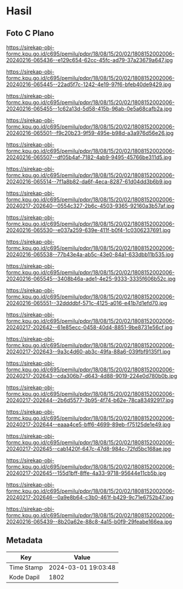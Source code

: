 # Hasil

## Foto C Plano

https://sirekap-obj-formc.kpu.go.id/c695/pemilu/pdpr/18/08/15/20/02/1808152002006-20240216-065436--e129c654-62cc-45fc-ad79-37a23679a647.jpg

https://sirekap-obj-formc.kpu.go.id/c695/pemilu/pdpr/18/08/15/20/02/1808152002006-20240216-065445--22ad5f7c-1242-4e19-97f6-bfeb40de9429.jpg

https://sirekap-obj-formc.kpu.go.id/c695/pemilu/pdpr/18/08/15/20/02/1808152002006-20240216-065455--1c62a13d-5d58-415b-96ab-0e5a68cafb2a.jpg

https://sirekap-obj-formc.kpu.go.id/c695/pemilu/pdpr/18/08/15/20/02/1808152002006-20240216-065501--f9c20b23-9f59-495e-b98d-a3a976d56e26.jpg

https://sirekap-obj-formc.kpu.go.id/c695/pemilu/pdpr/18/08/15/20/02/1808152002006-20240216-065507--df05b4af-7182-4ab9-9495-45766be311d5.jpg

https://sirekap-obj-formc.kpu.go.id/c695/pemilu/pdpr/18/08/15/20/02/1808152002006-20240216-065514--7f1a8b82-da6f-4eca-8287-61d04dd3b6b9.jpg

https://sirekap-obj-formc.kpu.go.id/c695/pemilu/pdpr/18/08/15/20/02/1808152002006-20240217-202640--0554c327-2b6c-4503-9365-92160a3b57af.jpg

https://sirekap-obj-formc.kpu.go.id/c695/pemilu/pdpr/18/08/15/20/02/1808152002006-20240216-065530--e037a259-639e-411f-b0f4-1c0306237691.jpg

https://sirekap-obj-formc.kpu.go.id/c695/pemilu/pdpr/18/08/15/20/02/1808152002006-20240216-065538--77b43e4a-ab5c-43e0-84a1-633dbb11b535.jpg

https://sirekap-obj-formc.kpu.go.id/c695/pemilu/pdpr/18/08/15/20/02/1808152002006-20240216-065545--3408b46a-ade1-4e25-9333-3335f606b52c.jpg

https://sirekap-obj-formc.kpu.go.id/c695/pemilu/pdpr/18/08/15/20/02/1808152002006-20240216-065551--32ddddbf-571c-4125-a016-e41b7d1efd70.jpg

https://sirekap-obj-formc.kpu.go.id/c695/pemilu/pdpr/18/08/15/20/02/1808152002006-20240217-202642--61e85ecc-0458-40d4-8851-9be8731e56cf.jpg

https://sirekap-obj-formc.kpu.go.id/c695/pemilu/pdpr/18/08/15/20/02/1808152002006-20240217-202643--9a3c4d60-ab3c-49fa-88a6-039fbf9135f1.jpg

https://sirekap-obj-formc.kpu.go.id/c695/pemilu/pdpr/18/08/15/20/02/1808152002006-20240217-202643--cda306b7-d643-4d88-9019-224e0d780b0b.jpg

https://sirekap-obj-formc.kpu.go.id/c695/pemilu/pdpr/18/08/15/20/02/1808152002006-20240217-202644--2b6d5577-3b95-4f74-b62e-78ca83492917.jpg

https://sirekap-obj-formc.kpu.go.id/c695/pemilu/pdpr/18/08/15/20/02/1808152002006-20240217-202644--eaaa4ce5-bff6-4699-89eb-f75125de1e49.jpg

https://sirekap-obj-formc.kpu.go.id/c695/pemilu/pdpr/18/08/15/20/02/1808152002006-20240217-202645--cab1420f-647c-47d8-984c-72fd5bc168ae.jpg

https://sirekap-obj-formc.kpu.go.id/c695/pemilu/pdpr/18/08/15/20/02/1808152002006-20240217-202645--155d1bff-8ffe-4a33-9718-95644e11cb5b.jpg

https://sirekap-obj-formc.kpu.go.id/c695/pemilu/pdpr/18/08/15/20/02/1808152002006-20240217-202646--0a9e8b64-c3b0-461f-b429-9c71e6752b47.jpg

https://sirekap-obj-formc.kpu.go.id/c695/pemilu/pdpr/18/08/15/20/02/1808152002006-20240216-065439--8b20a62e-88c8-4a15-b0f9-29feabe166ea.jpg


## Metadata

| Key        | Value               |
| ---------- | ------------------- |
| Time Stamp | 2024-03-01 19:03:48 |
| Kode Dapil | 1802                |



